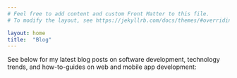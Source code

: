 ```yaml
---
# Feel free to add content and custom Front Matter to this file.
# To modify the layout, see https://jekyllrb.com/docs/themes/#overriding-theme-defaults

layout: home
title:  "Blog"
---
```

See below for my latest blog posts on software development, technology trends, and how-to-guides on web and mobile app development: